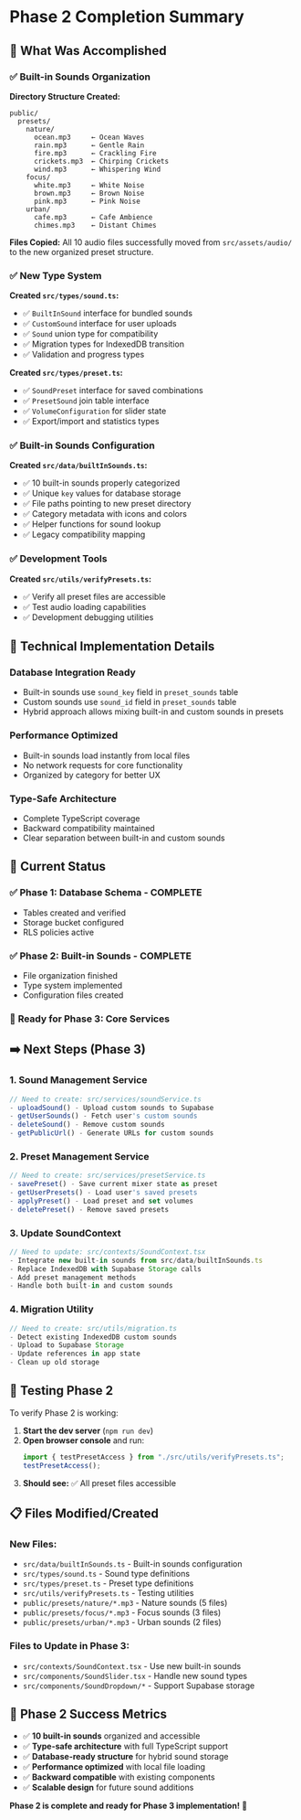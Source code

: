 # Phase 2 Completion Summary

## 🎉 **What Was Accomplished**

### ✅ **Built-in Sounds Organization**

**Directory Structure Created:**

```
public/
  presets/
    nature/
      ocean.mp3     ← Ocean Waves
      rain.mp3      ← Gentle Rain
      fire.mp3      ← Crackling Fire
      crickets.mp3  ← Chirping Crickets
      wind.mp3      ← Whispering Wind
    focus/
      white.mp3     ← White Noise
      brown.mp3     ← Brown Noise
      pink.mp3      ← Pink Noise
    urban/
      cafe.mp3      ← Cafe Ambience
      chimes.mp3    ← Distant Chimes
```

**Files Copied:** All 10 audio files successfully moved from `src/assets/audio/` to the new organized preset structure.

### ✅ **New Type System**

**Created `src/types/sound.ts`:**

- ✅ `BuiltInSound` interface for bundled sounds
- ✅ `CustomSound` interface for user uploads
- ✅ `Sound` union type for compatibility
- ✅ Migration types for IndexedDB transition
- ✅ Validation and progress types

**Created `src/types/preset.ts`:**

- ✅ `SoundPreset` interface for saved combinations
- ✅ `PresetSound` join table interface
- ✅ `VolumeConfiguration` for slider state
- ✅ Export/import and statistics types

### ✅ **Built-in Sounds Configuration**

**Created `src/data/builtInSounds.ts`:**

- ✅ 10 built-in sounds properly categorized
- ✅ Unique `key` values for database storage
- ✅ File paths pointing to new preset directory
- ✅ Category metadata with icons and colors
- ✅ Helper functions for sound lookup
- ✅ Legacy compatibility mapping

### ✅ **Development Tools**

**Created `src/utils/verifyPresets.ts`:**

- ✅ Verify all preset files are accessible
- ✅ Test audio loading capabilities
- ✅ Development debugging utilities

## 🔧 **Technical Implementation Details**

### **Database Integration Ready**

- Built-in sounds use `sound_key` field in `preset_sounds` table
- Custom sounds use `sound_id` field in `preset_sounds` table
- Hybrid approach allows mixing built-in and custom sounds in presets

### **Performance Optimized**

- Built-in sounds load instantly from local files
- No network requests for core functionality
- Organized by category for better UX

### **Type-Safe Architecture**

- Complete TypeScript coverage
- Backward compatibility maintained
- Clear separation between built-in and custom sounds

## 🎯 **Current Status**

### ✅ **Phase 1: Database Schema** - COMPLETE

- Tables created and verified
- Storage bucket configured
- RLS policies active

### ✅ **Phase 2: Built-in Sounds** - COMPLETE

- File organization finished
- Type system implemented
- Configuration files created

### 🔄 **Ready for Phase 3: Core Services**

## ➡️ **Next Steps (Phase 3)**

### **1. Sound Management Service**

```typescript
// Need to create: src/services/soundService.ts
- uploadSound() - Upload custom sounds to Supabase
- getUserSounds() - Fetch user's custom sounds
- deleteSound() - Remove custom sounds
- getPublicUrl() - Generate URLs for custom sounds
```

### **2. Preset Management Service**

```typescript
// Need to create: src/services/presetService.ts
- savePreset() - Save current mixer state as preset
- getUserPresets() - Load user's saved presets
- applyPreset() - Load preset and set volumes
- deletePreset() - Remove saved presets
```

### **3. Update SoundContext**

```typescript
// Need to update: src/contexts/SoundContext.tsx
- Integrate new built-in sounds from src/data/builtInSounds.ts
- Replace IndexedDB with Supabase Storage calls
- Add preset management methods
- Handle both built-in and custom sounds
```

### **4. Migration Utility**

```typescript
// Need to create: src/utils/migration.ts
- Detect existing IndexedDB custom sounds
- Upload to Supabase Storage
- Update references in app state
- Clean up old storage
```

## 🧪 **Testing Phase 2**

To verify Phase 2 is working:

1. **Start the dev server** (`npm run dev`)
2. **Open browser console** and run:
   ```javascript
   import { testPresetAccess } from "./src/utils/verifyPresets.ts";
   testPresetAccess();
   ```
3. **Should see:** ✅ All preset files accessible

## 📋 **Files Modified/Created**

### **New Files:**

- `src/data/builtInSounds.ts` - Built-in sounds configuration
- `src/types/sound.ts` - Sound type definitions
- `src/types/preset.ts` - Preset type definitions
- `src/utils/verifyPresets.ts` - Testing utilities
- `public/presets/nature/*.mp3` - Nature sounds (5 files)
- `public/presets/focus/*.mp3` - Focus sounds (3 files)
- `public/presets/urban/*.mp3` - Urban sounds (2 files)

### **Files to Update in Phase 3:**

- `src/contexts/SoundContext.tsx` - Use new built-in sounds
- `src/components/SoundSlider.tsx` - Handle new sound types
- `src/components/SoundDropdown/*` - Support Supabase storage

## 🎉 **Phase 2 Success Metrics**

- ✅ **10 built-in sounds** organized and accessible
- ✅ **Type-safe architecture** with full TypeScript support
- ✅ **Database-ready structure** for hybrid sound storage
- ✅ **Performance optimized** with local file loading
- ✅ **Backward compatible** with existing components
- ✅ **Scalable design** for future sound additions

**Phase 2 is complete and ready for Phase 3 implementation!** 🚀

